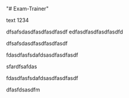 "# Exam-Trainer" 

text 1234


dfsafsdasdfasdfasdfasdf
edfasdfasdfasdfasdfd


dfsafsdasdfasdfasdfasdf

fdasdfasfsdafdsasdfasdfasdf


sfardfsafdas

fdasdfasfsdafdsasdfasdfasdf


dfasfdsasdfm